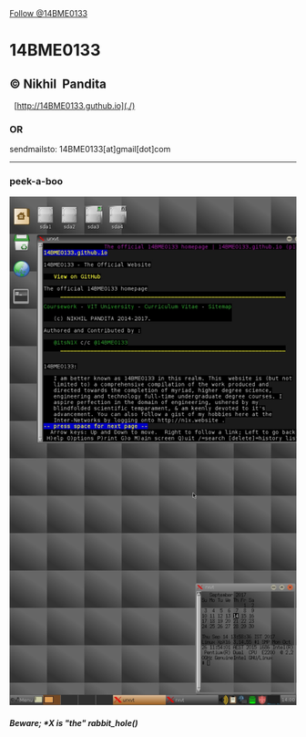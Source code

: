 <html><a href="https://twitter.com/14BME0133" class="twitter-follow-button" data-show-count="false"> Follow @14BME0133 </a>
<script async src="http://platform.twitter.com/widgets.js" charset="utf-8"></script>
</html>

# 14BME0133
© Nikhil  Pandita
   
   
---
   
[http://14BME0133.guthub.io](./)

### OR

sendmailsto: 14BME0133[at]gmail[dot]com


---

### peek-a-boo
![x133feels](/images/screeny_x0x.png)

##### Beware; \*X is "the" rabbit_hole()


